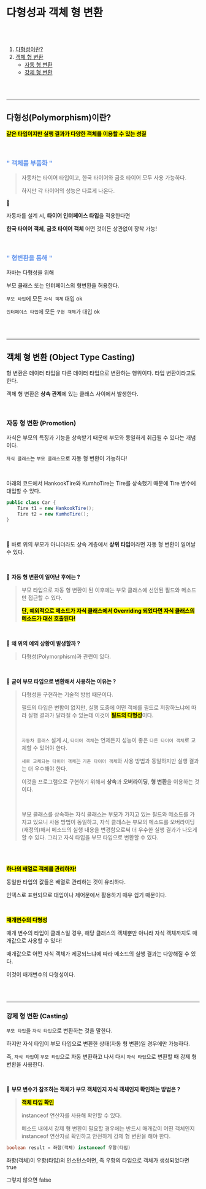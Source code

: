 # 다형성과 객체 형 변환 
<br>
<br>

1. [다형성이란?](#다형성polymorphism이란)
2. [객체 형 변환](#객체-형-변환-object-type-casting)
   - [자동 형 변환](#자동-형-변환-promotion)
   - [강제 형 변환](#강제-형-변환-casting) 

<br>
<br>

---

## 다형성(Polymorphism)이란? 

<mark>**같은 타입이지만 실행 결과가 다양한 객체를 이용할 수 있는 성질**</mark>

<br>

### <span style="color:Cornflowerblue">" 객체를  부품화 "</span>

> 자동차는 타이어 타입이고, 한국 타이어와 금호 타이어 모두 사용 가능하다. 
>
> 하지만 각 타이어의 성능은 다르게 나온다.

:red_car: 

자동차를 설계 시, **타이어 인터페이스 타입**을 적용한다면

**한국 타이어 객체**, **금호 타이어 객체** 어떤 것이든 상관없이 장착 가능!

<br>

### <span style="color:Cornflowerblue">" 형변환을 통해 "</span>

자바는 다형성을 위해 

부모 클래스 또는 인터페이스의 형변환을 허용한다.

`부모 타입`에 모든 `자식 객체` 대입  ok

`인터페이스 타입`에 모든 `구현 객체`가 대입 ok

<br>

<br>

---

## 객체 형 변환 (Object Type Casting)

형 변환은 데이터 타입을 다른 데이터 타입으로 변환하는 행위이다. 타입 변환이라고도 한다. 

객체 형 변환은 **상속 관계**에 있는 클래스 사이에서 발생한다.

<br>

### 자동 형 변환 (Promotion)

자식은 부모의 특징과 기능을 상속받기 때문에 부모와 동일하게 취급될 수 있다는 개념이다.

`자식 클래스`는 `부모 클래스`으로 자동 형 변환이 가능하다!

<br>

아래의 코드에서 HankookTire와 KumhoTire는 Tire를 상속했기 때문에 Tire 변수에 대입할 수 있다.

```java
public class Car {
    Tire t1 = new HankookTire();
    Tire t2 = new KumhoTire();
}
```

<br>

:mushroom:  바로 위의 부모가 아니더라도 상속 계층에서 **상위 타입**이라면 자동 형 변환이 일어날 수 있다.

<br>

:mushroom: **자동 형 변환이 일어난 후에는 ?**

> 부모 타입으로 자동 형 변환이 된 이후에는 부모 클래스에 선언된 필드와 메소드만 접근할 수 있다.
>
> <mark>**단, 예외적으로 메소드가 자식 클래스에서 Overriding 되었다면 자식 클래스의 메소드가 대신 호출된다!**</mark>

<br>

:mushroom: **왜 위의 예외 상황이 발생할까 ?**

> 다형성(Polymorphism)과 관련이 있다. 

<br>

:mushroom: **굳이 부모 타입으로 변환해서 사용하는 이유는 ?**

> 다형성을 구현하는 기술적 방법 때문이다. 
>
> 필드의 타입은 변함이 없지만, 실행 도중에 어떤 객체를 필드로 저장하느냐에 따라 실행 결과가 달라질 수 있는데 이것이 <mark>**필드의 다형성**</mark>이다.
>
> <br>
>
> `자동차 클래스` 설계 시, `타이어 객체`는 언제든지 성능이 좋은 `다른 타이어 객체`로 교체할 수 있어야 한다.
>
> `새로 교체되는 타이어 객체`는 `기존 타이어 객체`와 사용 방법과 동일하지만 실행 결과는 더 우수해야 한다.
>
> 이것을 프로그램으로 구현하기 위해서 **상속**과 **오버라이딩**, **형 변환**을 이용하는 것이다. 
>
> <br>
>
> 부모 클래스를 상속하는 자식 클래스는 부모가 가지고 있는 필드와 메소드를 가지고 있으니 사용 방법이 동일하고, 자식 클래스는 부모의 메소드를 오버라이딩(재정의)해서 메소드의 실행 내용을 변경함으로써 더 우수한 실행 결과가 나오게 할 수 있다. 그리고 자식 타입을 부모 타입으로 변환할 수 있다.

<br>

<br>

<mark>**하나의 배열로 객체를 관리하자!**</mark>

동일한 타입의 값들은 배열로 관리하는 것이 유리하다. 

인덱스로 표현되므로 대입이나 제어문에서 활용하기 매우 쉽기 때문이다.

<br>

<mark>**매개변수의 다형성**</mark>

매개 변수의 타입이 클래스일 경우, 해당 클래스의 객체뿐만 아니라 자식 객체까지도 매개값으로 사용할 수 있다!

매개값으로 어떤 자식 객체가 제공되느냐에 따라 메소드의 실행 결과는 다양해질 수 있다. 

이것이 매개변수의 다형성이다.

<br>

<br>

---

### 강제 형 변환 (Casting)

`부모 타입`을 `자식 타입`으로 변환하는 것을 말한다.

하지만 자식 타입이 부모 타입으로 변환한 상태(자동 형 변환)일 경우에만 가능하다.

즉, `자식 타입`이 `부모 타입`으로 자동 변환하고 나서 다시 `자식 타입`으로 변환할 때 강제 형 변환을 사용한다.

<br>

:mushroom: **부모 변수가 참조하는 객체가 부모 객체인지 자식 객체인지 확인하는 방법은 ?**

> <mark>**객체 타입 확인**</mark> 
>
> instanceof 연산자를 사용해 확인할 수 있다.
>
> 메소드 내에서 강제 형 변환이 필요할 경우에는 반드시 매개값이 어떤 객체인지 instanceof 연산자로 확인하고 안전하게 강제 형 변환을 해야 한다.

```java
boolean result = 좌항(객체) instanceof 우항(타입)
```

좌항(객체)이 우항(타입)의 인스턴스이면, 즉 우항의 타입으로 객체가 생성되었다면 true

그렇지 않으면 false